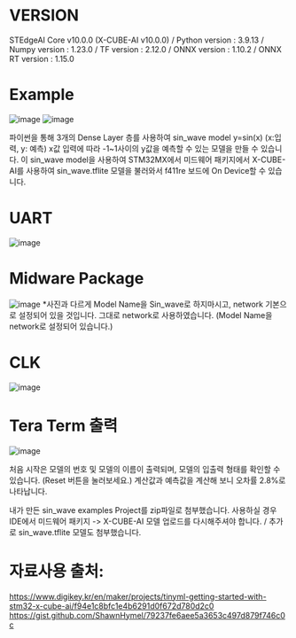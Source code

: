 # VERSION
STEdgeAI Core v10.0.0 (X-CUBE-AI v10.0.0) / Python version : 3.9.13 / Numpy version : 1.23.0 / TF version : 2.12.0 / ONNX version : 1.10.2 / ONNX RT version : 1.15.0

# Example

![image](https://github.com/user-attachments/assets/fbb78414-2fef-4118-ba61-dfec28a1d03c)
![image](https://github.com/user-attachments/assets/146f80df-4a3b-4a93-9427-03e20b37c1a0)

파이썬을 통해 3개의 Dense Layer 층를 사용하여 sin_wave model
y=sin(x) (x:입력, y: 예측)
x값 입력에 따라 -1~1사이의 y값을 예측할 수 있는 모델을 만들 수 있습니다.
이 sin_wave model을 사용하여 STM32MX에서 미드웨어 패키지에서 
X-CUBE-AI를 사용하여 sin_wave.tflite 모델을 불러와서
f411re 보드에 On Device할 수 있습니다.

# UART
![image](https://github.com/user-attachments/assets/acdfe4ae-4665-4f1a-a2bc-a7bf6a74e554)

# Midware Package
![image](https://github.com/user-attachments/assets/16bbdcf0-3b95-46ab-8201-f115b48989ad)
*사진과 다르게 Model Name을 Sin_wave로 하지마시고, network 기본으로 설정되어 있을 것입니다.
그대로 network로 사용하였습니다. (Model Name을 network로 설정되어 있습니다.)

# CLK
![image](https://github.com/user-attachments/assets/de90ef0f-2e48-4dd7-99e1-dd4cc93d5606)

# Tera Term 출력

![image](https://github.com/user-attachments/assets/54b6ef14-4aa1-459e-9045-23626f9ab24b)

처음 시작은 모델의 번호 및 모델의 이름이 출력되며, 모델의 입출력 형태를 확인할 수 있습니다. (Reset 버튼을 눌러보세요.)
계산값과 예측값을 계산해 보니 오차률 2.8%로 나타납니다.

내가 만든 sin_wave examples Project를 zip파일로 첨부했습니다.
사용하실 경우 IDE에서 미드웨어 패키지 -> X-CUBE-AI 모델 업로드를 다시해주셔야 합니다. / 추가로 sin_wave.tflite 모델도 첨부했습니다.

# 자료사용 출처:
https://www.digikey.kr/en/maker/projects/tinyml-getting-started-with-stm32-x-cube-ai/f94e1c8bfc1e4b6291d0f672d780d2c0
https://gist.github.com/ShawnHymel/79237fe6aee5a3653c497d879f746c0c
